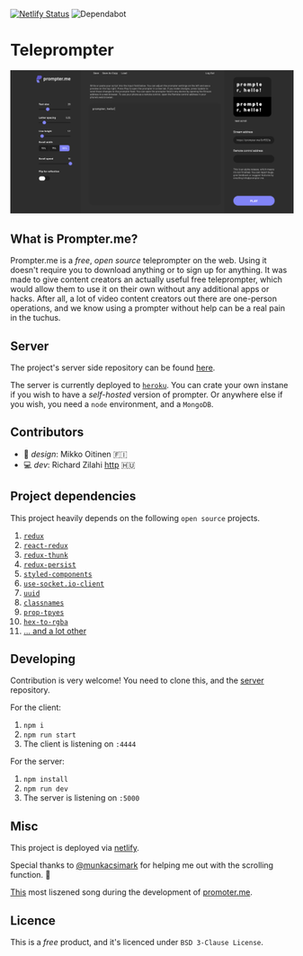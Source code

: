 [![Netlify Status](https://api.netlify.com/api/v1/badges/80ef0317-b439-43a0-baf8-cd7646408ee4/deploy-status)](https://app.netlify.com/sites/prompterme/deploys) ![Dependabot](https://badgen.net/dependabot/zilahir/teleprompter?icon=dependabot)

# Teleprompter 

![preview](./images/preview1.png)

## What is Prompter.me?

Prompter.me is a _free_, _open source_ teleprompter on the web. Using it doesn't require you to download anything or to sign up for anything. It was made to give content creators an actually useful free teleprompter, which would allow them to use it on their own without any additional apps or hacks. After all, a lot of video content creators out there are one-person operations, and we know using a prompter without help can be a real pain in the tuchus.

## Server

The project's server side repository can be found [here](https://github.com/zilahir/teleprompter-server).

The server is currently deployed to [`heroku`](https://heroku.com/). You can crate your own instane if you wish to have a _self-hosted_ version of prompter. Or anywhere else if you wish, you need a `node` environment, and a `MongoDB`.

## Contributors

- :nail_care: _design_: Mikko Oitinen 🇫🇮
- :computer: _dev_: Richard Zilahi [http](https://richardzilahi.hu) 🇭🇺

## Project dependencies

This project heavily depends on the following `open source` projects. 

1. [`redux`](https://github.com/reduxjs/redux)
2. [`react-redux`](https://github.com/reduxjs/react-redux)
3. [`redux-thunk`](https://github.com/reduxjs/redux-thunk)
4. [`redux-persist`](https://github.com/rt2zz/redux-persist)
5. [`styled-components`](https://github.com/styled-components)
6. [`use-socket.io-client`](https://github.com/iamgyz/use-socket.io-client)
7. [`uuid`](https://github.com/uuidjs/uuid)
8. [`classnames`](https://github.com/JedWatson/classnames)
7. [`prop-tpyes`](https://github.com/facebook/prop-types)
8. [`hex-to-rgba`](https://github.com/misund/hex-to-rgba)
9. [... and a lot other](https://github.com/zilahir/teleprompter/blob/master/package.json)

## Developing

Contribution is very welcome! You need to clone this, and the [server](https://github.com/zilahir/teleprompter-server) repository. 

For the client: 

1. `npm i`
2. `npm run start`
3. The client is listening on `:4444`

For the server: 

1. `npm install`
2. `npm run dev`
3. The server is listening on `:5000`

## Misc

This project is deployed via [netlify](https://netlify.com).

Special thanks to [@munkacsimark](https://github.com/munkacsimark/) for helping me out with the scrolling function. :wave:

[This](https://open.spotify.com/track/6ULAF7fV7JPQPPHz1aP3vc?si=M8ieNoCJR6Ob8JatZ8JEAA)  most liszened song during the development of [promoter.me](https://http://prompter.me/).

## Licence

This is a _free_ product, and it's licenced under `BSD 3-Clause License`. 